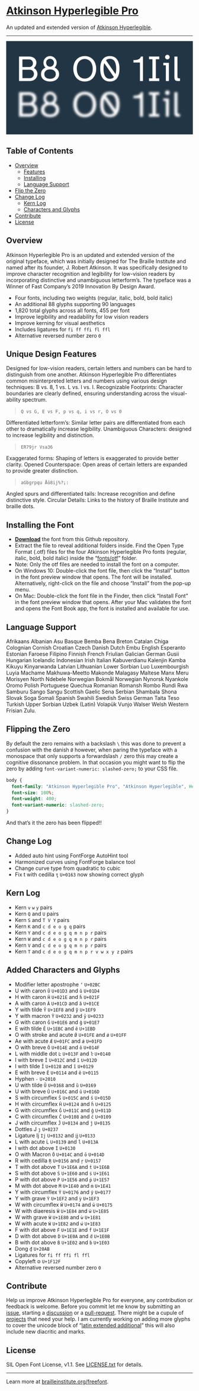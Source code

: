 # [Atkinson Hyperlegible Pro](https://jacobxperez.github.io/atkinson-hyperlegible-pro/)

An updated and extended version of [Atkinson Hyperlegible](https://github.com/googlefonts/atkinson-hyperlegible).

---
![banner](docs/banner.jpg)

## Table of Contents

* [Overview](#overview)
  * [Features](#unique-design-features)
  * [Installing](#installing-the-font)
  * [Language Support](#language-support)
* [Flip the Zero](#flipping-the-zero)
* [Change Log](#change-log)
  * [Kern Log](#kern-log)
  * [Characters and Glyphs](#added-characters-and-glyphs)
* [Contribute](#contribute)
* [License](#license)

## Overview

Atkinson Hyperlegible Pro is an updated and extended version of the original typeface, which was initially designed for The Braille Institute and named after its founder, J. Robert Atkinson. It was specifically designed to improve character recognition and legibility for low-vision readers by incorporating distinctive and unambiguous letterform’s. The typeface was a Winner of Fast Company’s 2019 Innovation By Design Award.

* Four fonts, including two weights (regular, italic, bold, bold italic)
* An additional 88 glyphs supporting 90 languages
* 1,820 total glyphs across all fonts, 455 per font
* Improve legibility and readability for low vision readers
* Improve kerning for visual aesthetics
* Includes ligatures for `fi ff ffi fl ffl`
* Alternative reversed number zero `0`

## Unique Design Features

Designed for low-vision readers, certain letters and numbers can be hard to distinguish from one another. Atkinson Hyperlegible Pro differentiates common misinterpreted letters and numbers using various design techniques: B vs. 8, 1 vs. L vs. l vs. I. Recognizable Footprints: Character boundaries are clearly defined, ensuring understanding across the visual-ability spectrum.

> `Q vs G, E vs F, p vs q, i vs r, O vs 0`

Differentiated letterform’s: Similar letter pairs are differentiated from each other to dramatically increase legibility. Unambiguous Characters: designed to increase legibility and distinction.

> `ER79jr Vsa36`

Exaggerated forms: Shaping of letters is exaggerated to provide better clarity. Opened Counterspace: Open areas of certain letters are expanded to provide greater distinction.

> `aGbgrpqu Åö8ij%?¡:`

Angled spurs and differentiated tails: Increase recognition and define distinctive style. Circular Details: Links to the history of Braille Institute and braille dots.

## Installing the Font

* **[Download](https://github.com/jacobxperez/atkinson-hyperlegible-pro/archive/refs/heads/main.zip)** the font from this Github repository.
* Extract the file to reveal additional folders inside. Find the Open Type Format (.otf) files for the four Atkinson Hyperlegible Pro fonts (regular, italic, bold, bold italic) inside the “[fonts/otf](https://github.com/jacobxperez/atkinson-hyperlegible-pro/tree/main/fonts/otf)” folder.
* Note: Only the otf files are needed to install the font on a computer.
* On Windows 10: Double-click the font file, then click the “Install” button in the font preview window that opens. The font will be installed. Alternatively, right-click on the file and choose “Install” from the pop-up menu.
* On Mac: Double-click the font file in the Finder, then click “Install Font” in the font preview window that opens. After your Mac validates the font and opens the Font Book app, the font is installed and available for use.

## Language Support

Afrikaans Albanian Asu Basque Bemba Bena Breton Catalan Chiga Colognian Cornish Croatian Czech Danish Dutch Embu English Esperanto Estonian Faroese Filipino Finnish French Friulian Galician German Gusii Hungarian Icelandic Indonesian Irish Italian Kabuverdianu Kalenjin Kamba Kikuyu Kinyarwanda Latvian Lithuanian Lower Sorbian Luo Luxembourgish Luyia Machame Makhuwa-Meetto Makonde Malagasy Maltese Manx Meru Morisyen North Ndebele Norwegian Bokmål Norwegian Nynorsk Nyankole Oromo Polish Portuguese Quechua Romanian Romansh Rombo Rundi Rwa Samburu Sango Sangu Scottish Gaelic Sena Serbian Shambala Shona Slovak Soga Somali Spanish Swahili Swedish Swiss German Taita Teso Turkish Upper Sorbian Uzbek (Latin) Volapük Vunjo Walser Welsh Western Frisian Zulu.

## Flipping the Zero

By default the zero remains with a backslash `\` this was done to prevent a confusion with the danish `Ø` however, when paring the typeface with a monospace that only supports a forwardslash `/` zero this may create a cognitive dissonance problem. In that occasion you might want to flip the zero by adding `font-variant-numeric: slashed-zero;` to your CSS file.

```css
body {
  font-family: "Atkinson Hyperlegible Pro", "Atkinson Hyperlegible", Helvetica, Arial, sans-serif;
  font-size: 100%;
  font-weight: 400;
  font-variant-numeric: slashed-zero;
}
```

And that’s it the zero has been flipped!!

## Change Log

* Added auto hint using FontForge AutoHint tool
* Harmonized curves using FontForge balance tool
* Change curve type from quadratic to cubic
* Fix t with cedilla `ţ` `U+0163` now showing correct glyph

## Kern Log

* Kern `v` `w` `y` pairs
* Kern `Q` and `U` pairs
* Kern `S` and `T V Y` pairs
* Kern `K` and `c d e o g q` pairs
* Kern `Y` and `c d e o g q m n p r` pairs
* Kern `W` and `c d e o g q m n p r` pairs
* Kern `V` and `c d e o g q m n p r` pairs
* Kern `T` and `c d e o g q m n p r v w x y z` pairs

## Added Characters and Glyphs

* Modifier letter apostrophe `ʼ` `U+02BC`
* U with caron `Ǔ` `U+01D3` and `ǔ` `U+01D4`
* H with caron `Ȟ` `U+021E` and `ȟ` `U+021F`
* A with caron `Ǎ` `U+01CD` and `ǎ` `U+01CE`
* Y with tilde `Ỹ` `U+1EF8` and `ỹ` `U+1EF9`
* Y with macron `Ȳ` `U+0232` and `ȳ` `U+0233`
* G with caron `Ǧ` `U+01E6` and `ǧ` `U+01E7`
* E with tilde `Ẽ` `U+1EBC` and `ẽ` `U+1EBD`
* O with stroke and acute `Ǿ` `U+01FE` and `ǿ` `U+01FF`
* Ae with acute `Ǽ` `U+01FC` and `ǽ` `U+01FD`
* O with breve `Ŏ` `U+014E` and `ŏ` `U+014F`
* L with middle dot `Ŀ` `U+013F` and `ŀ` `U+0140`
* I with breve `Ĭ` `U+012C` and `ĭ` `U+012D`
* I with tilde `Ĩ` `U+0128` and `ĩ` `U+0129`
* E with breve `Ĕ` `U+0114` and `ĕ` `U+0115`
* Hyphen `‐` `U+2010`
* U with tilde `Ũ` `U+0168` and `ũ` `U+0169`
* U with breve `Ŭ` `U+016C` and `ŭ` `U+016D`
* S with circumflex `Ŝ` `U+015C` and `ŝ` `U+015D`
* H with circumflex `Ĥ` `U+0124` and `ĥ` `U+0125`
* G with circumflex `Ĝ` `U+011C` and `ĝ` `U+011D`
* C with circumflex `Ĉ` `U+0108` and `ĉ` `U+0109`
* J with circumflex `Ĵ` `U+0134` and `ĵ` `U+0135`
* Dottles J `ȷ` `U+0237`
* Ligature Ij `Ij` `U+0132` and `ĳ` `U+0133`
* L with acute `Ĺ` `U+0139` and `ĺ` `U+013A`
* I with dot above `İ` `U+0130`
* O with Macron `Ō` `U+014C` and `ō` `U+014D`
* R with cedilla `Ŗ` `U+0156` and `ŗ` `U+0157`
* T with dot above `Ṫ` `U+1E6A` and `ṫ` `U+1E6B`
* S with dot above `Ṡ` `U+1E60` and `ṡ` `U+1E61`
* P with dot above `Ṗ` `U+1E56` and `ṗ` `U+1E57`
* M with dot above `Ṁ` `U+1E40` and `ṁ` `U+1E41`
* Y with circumflex `Ŷ` `U+0176` and `ŷ` `U+0177`
* Y with grave `Ỳ` `U+1EF2` and `ỳ` `U+1EF3`
* W with circumflex `Ŵ` `U+0174` and `ŵ` `U+0175`
* W with diaeresis `Ẅ` `U+1E84` and `ẅ` `U+1E85`
* W with grave `Ẁ` `U+1E80` and `ẁ` `U+1E81`
* W with acute `Ẃ` `U+1E82` and `ẃ` `U+1E83`
* F with dot above `Ḟ` `U+1E1E` and `ḟ` `U+1E1F`
* D with dot above `Ḋ` `U+1E0A` and `ḋ` `U+1E0B`
* B with dot above `Ḃ` `U+1E02` and `ḃ` `U+1E03`
* Dong `₫` `U+20AB`
* Ligatures for `fi ff ffi fl ffl`
* Copyleft `🄯` `U+1F12F`
* Alternative reversed number zero `0`

## Contribute

Help us improve Atkinson Hyperlegible Pro for everyone, any contribution or feedback is welcome. Before you commit let me know by submitting an [issue](https://github.com/jacobxperez/atkinson-hyperlegible-pro/issues), starting a [discussion](https://github.com/jacobxperez/atkinson-hyperlegible-pro/discussions) or a [pull-request](https://github.com/jacobxperez/atkinson-hyperlegible-pro/pulls). There might be a cupule of [projects](https://github.com/jacobxperez/atkinson-hyperlegible-pro/projects?query=is%3Aopen) that need your help. I am currently working on adding more glyphs to cover the unicode block of “[latin extended additional](https://www.compart.com/en/unicode/block/U+1E00)” this will also include new diacritic and marks.

## License

SIL Open Font License, v1.1. See [LICENSE.txt](LICENSE.txt) for details.

---

Learn more at [brailleinstitute.org/freefont](https://brailleinstitute.org/freefont).
